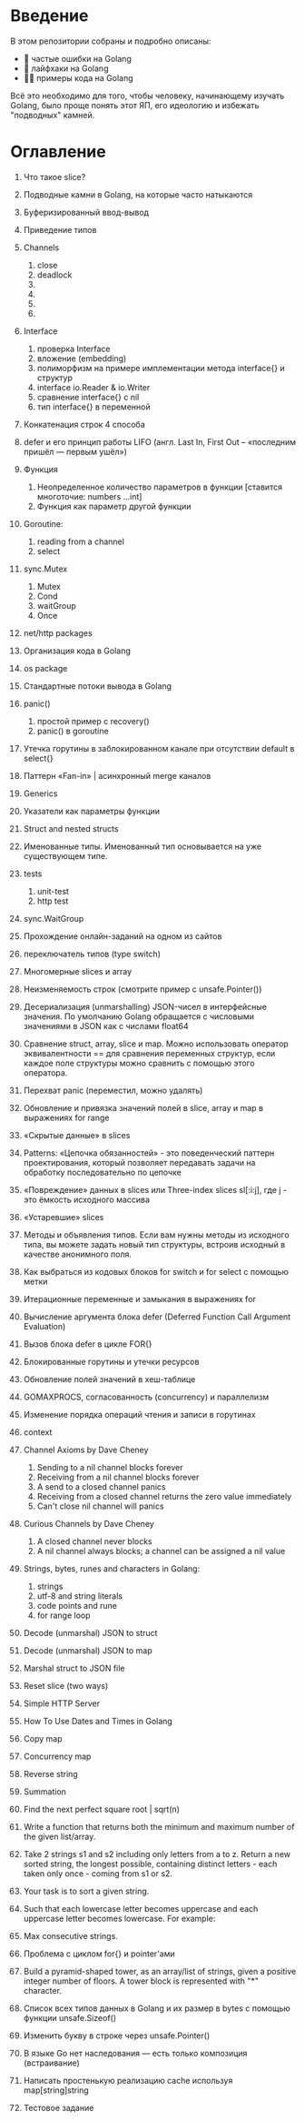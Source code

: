 # Введение

В этом репозитории собраны и подробно описаны:
* :bug: частые ошибки на Golang
* :rocket: лайфхаки на Golang
* :technologist: примеры кода на Golang

Всё это необходимо для того, чтобы человеку, начинающему изучать Golang, было проще понять этот ЯП, его идеологию и
избежать "подводных" камней.

# Оглавление

1. Что такое slice?
2. Подводные камни в Golang, на которые часто натыкаются
3. Буферизированный ввод-вывод
4. Приведение типов
5. Channels
    1. close
    2. deadlock
    3. 
    4. 
    5. 
    6. 
6. Interface
    1. проверка Interface
    2. вложение (embedding)
    3. полиморфизм на примере имплементации метода interface{} и структур
    4. interface io.Reader & io.Writer
    5. сравнение interface{} с nil
    6. тип interface{} в переменной
7. Конкатенация строк 4 способа
8. defer и его принцип работы LIFO (англ. Last In, First Out – «последним пришёл — первым ушёл»)
9. Функция
    1. Неопределенное количество параметров в функции [ставится многоточие: numbers ...int]
    2. Функция как параметр другой функции
10. Goroutine: 
    1. reading from a channel
    2. select
11. sync.Mutex
    1. Mutex
    2. Cond
    3. waitGroup
    4. Once
12. net/http packages
13. Организация кода в Golang
14. os package
15. Стандартные потоки вывода в Golang
16. panic()
    1. простой пример с recovery()
    2. panic() в goroutine
17. Утечка горутины в заблокированном канале при отсутствии default в select{}
18. Паттерн «Fan-in» | асинхронный merge каналов
19. Generics
    


19. Указатели как параметры функции
20. Struct and nested structs
21. Именованные типы. Именованный тип основывается на уже существующем типе.
22. tests
    1. unit-test
    2. http test
23. sync.WaitGroup
24. Прохождение онлайн-заданий на одном из сайтов
25. переключатель типов (type switch)
26. Многомерные slices и array
27. Неизменяемость строк (смотрите пример с unsafe.Pointer())
28. Десериализация (unmarshalling) JSON-чисел в интерфейсные значения. По умолчанию Golang обращается с числовыми
    значениями в JSON как с числами float64
29. Сравнение struct, array, slice и map. Можно использовать оператор эквивалентности == для сравнения переменных
    структур, если каждое поле структуры можно сравнить с помощью этого оператора.
30. Перехват panic (переместил, можно удалять)
31. Обновление и привязка значений полей в slice, array и map в выражениях for range
32. «Скрытые данные» в slices
33. Patterns: «Цепочка обязанностей» - это поведенческий паттерн проектирования, который позволяет передавать задачи на
    обработку последовательно по цепочке
34. «Повреждение» данных в slices или Three-index slices sl[:i:j], где j - это ёмкость исходного массива
35. «Устаревшие» slices
36. Методы и объявления типов. Если вам нужны методы из исходного типа, вы можете задать новый тип структуры, встроив
    исходный в качестве анонимного поля.
37. Как выбраться из кодовых блоков for switch и for select с помощью метки
38. Итерационные переменные и замыкания в выражениях for
39. Вычисление аргумента блока defer (Deferred Function Call Argument Evaluation)
40. Вызов блока defer в цикле FOR{}
41. Блокированные горутины и утечки ресурсов
42. Обновление полей значений в хеш-таблице
43. GOMAXPROCS, согласованность (concurrency) и параллелизм
44. Изменение порядка операций чтения и записи в горутинах
45. context
46. Channel Axioms by Dave Cheney
    1. Sending to a nil channel blocks forever
    2. Receiving from a nil channel blocks forever
    3. A send to a closed channel panics
    4. Receiving from a closed channel returns the zero value immediately
    5. Can't close nil channel will panics
47. Curious Channels by Dave Cheney
    1. A closed channel never blocks
    2. A nil channel always blocks; a channel can be assigned a nil value
49. Strings, bytes, runes and characters in Golang:
    1. strings
    2. utf-8 and string literals
    3. code points and rune
    4. for range loop
49. Decode (unmarshal) JSON to struct
50. Decode (unmarshal) JSON to map
51. Marshal struct to JSON file
52. Reset slice (two ways)
53. Simple HTTP Server
54. How To Use Dates and Times in Golang
55. Copy map
55. Concurrency map
57. Reverse string
58. Summation
59. Find the next perfect square root | sqrt(n)
60. Write a function that returns both the minimum and maximum number of the given list/array.
61. Take 2 strings s1 and s2 including only letters from a to z. Return a new sorted string, the longest possible, containing distinct letters - each taken only once - coming from s1 or s2.
62. Your task is to sort a given string.
63. Such that each lowercase letter becomes uppercase and each uppercase letter becomes lowercase. For example:
64. Max consecutive strings.
68. Проблема с циклом for{} и pointer'ами
67. Build a pyramid-shaped tower, as an array/list of strings, given a positive integer number of floors. A tower block is represented with "*" character.
70. Список всех типов данных в Golang и их размер в bytes с помощью функции unsafe.Sizeof()
71. Изменить букву в строке через unsafe.Pointer() 
72. В языке Go нет наследования — есть только композиция (встраивание)
73. Написать простенькую реализацию cache используя map[string]string
74. Тестовое задание